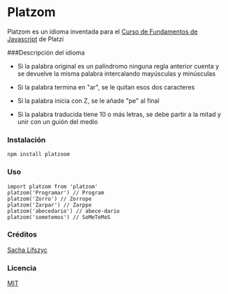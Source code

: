 # Platzom

Platzom es un idioma inventada para el [Curso de Fundamentos de Javascript](https://platzi.com/js) de Platzi

###Descripción del idioma

-  Si la palabra original es un palíndromo ninguna regla anterior cuenta y se devuelve la misma palabra intercalando mayúsculas y minúsculas

- Si la palabra termina en "ar", se le quitan esos dos caracteres

- Si la palabra inicia con Z, se le añade "pe" al final

- Si la palabra traducida tiene 10 o más letras, se debe partir a la mitad y unir con un guión del medio

### Instalación

```
npm install platzoom
```

### Uso

```
import platzom from 'platzom'
platzom('Programar') // Program
platzom('Zorro') // Zorrope
platzom('Zarpar') // Zarppe
platzom('abecedario') // abece-dario
platzom('sometemos') // SoMeTeMoS
```

### Créditos
[Sacha Lifszyc](https://twitter.com/@slifszyc)

### Licencia
[MIT](https://opensource.org/licenses/MIT)
